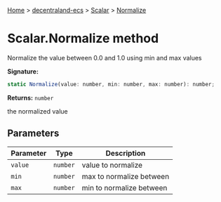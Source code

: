 [Home](./index) &gt; [decentraland-ecs](./decentraland-ecs.md) &gt; [Scalar](./decentraland-ecs.scalar.md) &gt; [Normalize](./decentraland-ecs.scalar.normalize.md)

# Scalar.Normalize method

Normalize the value between 0.0 and 1.0 using min and max values

**Signature:**
```javascript
static Normalize(value: number, min: number, max: number): number;
```
**Returns:** `number`

the normalized value

## Parameters

|  Parameter | Type | Description |
|  --- | --- | --- |
|  `value` | `number` | value to normalize |
|  `min` | `number` | max to normalize between |
|  `max` | `number` | min to normalize between |

